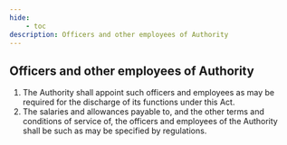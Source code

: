 ```yaml
---
hide:
    - toc
description: Officers and other employees of Authority
---
```


## Officers and other employees of Authority

1. The Authority shall appoint such officers and employees as may be required for the discharge of its functions under this Act.
2. The salaries and allowances payable to, and the other terms and conditions of service of, the officers and employees of the Authority shall be such as may be specified by regulations.
